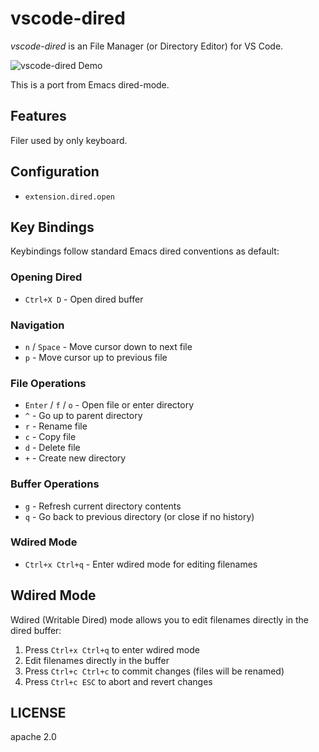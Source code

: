 # vscode-dired

*vscode-dired* is an File Manager (or Directory Editor) for VS Code.

![vscode-dired Demo](https://github.com/shirou/vscode-dired/raw/master/vscode-dired.gif)

This is a port from Emacs dired-mode.

## Features

Filer used by only keyboard.

## Configuration

- `extension.dired.open`

## Key Bindings

Keybindings follow standard Emacs dired conventions as default:

### Opening Dired
- `Ctrl+X D` - Open dired buffer

### Navigation
- `n` / `Space` - Move cursor down to next file
- `p` - Move cursor up to previous file

### File Operations
- `Enter` / `f` / `o` - Open file or enter directory
- `^` - Go up to parent directory
- `r` - Rename file
- `c` - Copy file
- `d` - Delete file
- `+` - Create new directory

### Buffer Operations
- `g` - Refresh current directory contents
- `q` - Go back to previous directory (or close if no history)

### Wdired Mode

- `Ctrl+x Ctrl+q` - Enter wdired mode for editing filenames

## Wdired Mode

Wdired (Writable Dired) mode allows you to edit filenames directly in the dired buffer:

1. Press `Ctrl+x Ctrl+q` to enter wdired mode
2. Edit filenames directly in the buffer
3. Press `Ctrl+c Ctrl+c` to commit changes (files will be renamed)
4. Press `Ctrl+c ESC` to abort and revert changes

## LICENSE

apache 2.0
